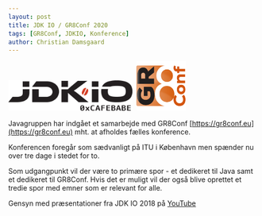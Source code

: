 ```yaml
---
layout: post
title: JDK IO / GR8Conf 2020
tags: [GR8Conf, JDKIO, Konference]
author: Christian Damsgaard
---
```


<img src="/assets/img/jdkio.png" style="width: 250px"/>&nbsp;
<img src="/assets/img/GR8Conf-EU.png" style="width: 100px"/>

Javagruppen har indgået et samarbejde med GR8Conf [https://gr8conf.eu](https://gr8conf.eu) mht. at afholdes fælles konference.

Konferencen foregår som sædvanligt på ITU i København men spænder nu over tre dage i stedet for to.

Som udgangpunkt vil der være to primære spor - et dedikeret til Java samt et dedikeret til GR8Conf.
Hvis det er muligt vil der også blive oprettet et tredie spor med emner som er relevant for alle.

Gensyn med præsentationer fra JDK IO 2018 på [YouTube](https://www.youtube.com/playlist?list=PLUDjw7NbNcowGlLZL0Oh6dC3ZtOwK1Uvd)